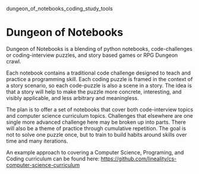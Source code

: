 dungeon_of_notebooks_coding_study_tools

# Dungeon of Notebooks 

Dungeon of Notebooks is a blending of python notebooks, code-challenges or coding-interview puzzles, and story based games or RPG Dungeon crawl.

Each notebook contains a traditional code challenge designed to teach and practice a programming skill. Each coding puzzle is framed in the context of a story scenario, so each code-puzzle is also a scene in a story. The idea is that a story will help to make the puzzle more concrete, interesting, and visibly applicable, and less arbitrary and meaningless. 

The plan is to offer a set of notebooks that cover both code-interview topics and computer science curriculum topics. Challenges that elsewhere are one single more advanced challenge here may be broken up into parts. There will also be a theme of practice through cumulative repetition. The goal is not to solve one puzzle once, but to train to build habits around skills over time and many iterations. 

An example approach to covering a Computer Science, Programing, and Coding curriculum can be found here: 
https://github.com/lineality/cs-computer-science-curriculum 

